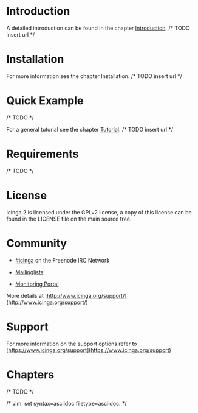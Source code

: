Introduction
============

A detailed introduction can be found in the chapter
[Introduction](icinga2-intro.html). /\* TODO insert url \*/

Installation
============

For more information see the chapter Installation. /\* TODO insert url
\*/

Quick Example
=============

/\* TODO \*/

For a general tutorial see the chapter
[Tutorial](icinga2-tutorial.html). /\* TODO insert url \*/

Requirements
============

/\* TODO \*/

License
=======

Icinga 2 is licensed under the GPLv2 license, a copy of this license can
be found in the LICENSE file on the main source tree.

Community
=========

-   [\#icinga](http://webchat.freenode.net/?channels=icinga) on the
    Freenode IRC Network

-   [Mailinglists](https://lists.sourceforge.net/lists/listinfo/icinga-users)

-   [Monitoring Portal](http://www.monitoring-portal.org)

More details at
[http://www.icinga.org/support/](http://www.icinga.org/support/)

Support
=======

For more information on the support options refer to
[https://www.icinga.org/support](https://www.icinga.org/support)

Chapters
========

/\* TODO \*/

/\* vim: set syntax=asciidoc filetype=asciidoc: \*/
